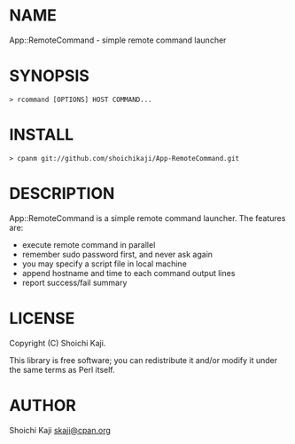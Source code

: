# NAME

App::RemoteCommand - simple remote command launcher

# SYNOPSIS

    > rcommand [OPTIONS] HOST COMMAND...

# INSTALL

    > cpanm git://github.com/shoichikaji/App-RemoteCommand.git

# DESCRIPTION

App::RemoteCommand is a simple remote command launcher. The features are:

- execute remote command in parallel
- remember sudo password first, and never ask again
- you may specify a script file in local machine
- append hostname and time to each command output lines
- report success/fail summary

# LICENSE

Copyright (C) Shoichi Kaji.

This library is free software; you can redistribute it and/or modify it under the same terms as Perl itself.

# AUTHOR

Shoichi Kaji <skaji@cpan.org>
